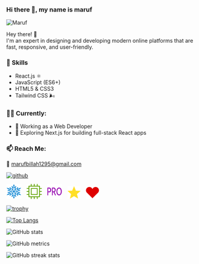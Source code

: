 ### Hi there 👋, my name is maruf
![Maruf ](https://i.postimg.cc/ZYN4RB7c/621dc2e1-c92c-47f4-9a83-f07e862b63fb.png)

Hey there! 👋  
I'm an expert in designing and developing modern online platforms that are fast, responsive, and user-friendly.

### 🚀 Skills
- React.js ⚛️  
- JavaScript (ES6+)  
- HTML5 & CSS3  
- Tailwind CSS 🌬️

### 👨‍💻 Currently:
- 🔭 Working as a Web Developer  
- 🌱 Exploring Next.js for building full-stack React apps

### 📫 Reach Me:
📧 marufbillah1295@gmail.com


[<img src='https://cdn.jsdelivr.net/npm/simple-icons@3.0.1/icons/github.svg' alt='github' height='40'>](https://github.com/developertuls)  

<a href='https://archiveprogram.github.com/'><img src='https://raw.githubusercontent.com/acervenky/animated-github-badges/master/assets/acbadge.gif' width='40' height='40'></a> <a href='https://docs.github.com/en/developers'><img src='https://raw.githubusercontent.com/acervenky/animated-github-badges/master/assets/devbadge.gif' width='40' height='40'></a> <a href='https://github.com/pricing'><img src='https://raw.githubusercontent.com/acervenky/animated-github-badges/master/assets/pro.gif' width='40' height='40'></a> <a href='https://stars.github.com/'><img src='https://raw.githubusercontent.com/acervenky/animated-github-badges/master/assets/starbadge.gif' width='35' height='35'></a> <a href='https://docs.github.com/en/github/supporting-the-open-source-community-with-github-sponsors'><img src='https://raw.githubusercontent.com/acervenky/animated-github-badges/master/assets/sponsorbadge.gif' width='35' height='35'></a> 

[![trophy](https://github-profile-trophy.vercel.app/?username=developertuls)](https://github.com/ryo-ma/github-profile-trophy)

[![Top Langs](https://github-readme-stats.vercel.app/api/top-langs/?username=developertuls)](https://github.com/anuraghazra/github-readme-stats)

![GitHub stats](https://github-readme-stats.vercel.app/api?username=developertuls&show_icons=true&count_private=true)  

![GitHub metrics](https://metrics.lecoq.io/developertuls)  

![GitHub streak stats](https://streak-stats.demolab.com/?user=developertuls)  




<!---
developertuls/developertuls is a ✨ special ✨ repository because its `README.md` (this file) appears on your GitHub profile.
You can click the Preview link to take a look at your changes.
--->
